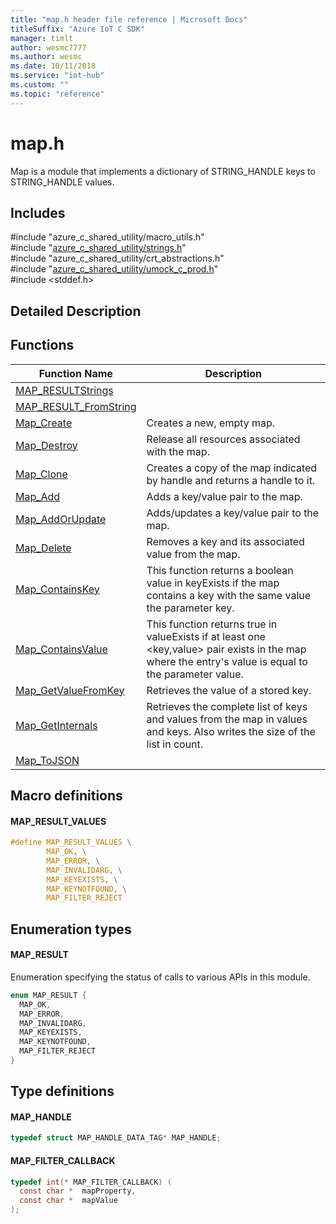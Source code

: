 ```yaml
---                             
title: "map.h header file reference | Microsoft Docs" 
titleSuffix: "Azure IoT C SDK"            
manager: timlt                 
author: wesmc7777              
ms.author: wesmc               
ms.date: 10/11/2018                    
ms.service: "iot-hub"             
ms.custom: ""                
ms.topic: "reference"        
---                            
```


# map.h 

Map is a module that implements a dictionary of STRING_HANDLE keys to STRING_HANDLE values.

## Includes

\#include "azure_c_shared_utility/macro_utils.h"  
\#include "[azure_c_shared_utility/strings.h](strings-h.md)"  
\#include "azure_c_shared_utility/crt_abstractions.h"  
\#include "[azure_c_shared_utility/umock_c_prod.h](umock-c-prod-h.md)"  
\#include <stddef.h>  

## Detailed Description

## Functions

Function Name                  | Description                                
--------------------------------|---------------------------------------------
[MAP_RESULTStrings](./map-h/map-resultstrings.md)            | 
[MAP_RESULT_FromString](./map-h/map-result-fromstring.md)            | 
[Map_Create](./map-h/map-create.md)            | Creates a new, empty map.
[Map_Destroy](./map-h/map-destroy.md)            | Release all resources associated with the map.
[Map_Clone](./map-h/map-clone.md)            | Creates a copy of the map indicated by handle and returns a handle to it.
[Map_Add](./map-h/map-add.md)            | Adds a key/value pair to the map.
[Map_AddOrUpdate](./map-h/map-addorupdate.md)            | Adds/updates a key/value pair to the map.
[Map_Delete](./map-h/map-delete.md)            | Removes a key and its associated value from the map.
[Map_ContainsKey](./map-h/map-containskey.md)            | This function returns a boolean value in keyExists if the map contains a key with the same value the parameter key.
[Map_ContainsValue](./map-h/map-containsvalue.md)            | This function returns true in valueExists if at least one <key,value> pair exists in the map where the entry's value is equal to the parameter value.
[Map_GetValueFromKey](./map-h/map-getvaluefromkey.md)            | Retrieves the value of a stored key.
[Map_GetInternals](./map-h/map-getinternals.md)            | Retrieves the complete list of keys and values from the map in values and keys. Also writes the size of the list in count.
[Map_ToJSON](./map-h/map-tojson.md)            | 

## Macro definitions

#### MAP_RESULT_VALUES

```C
#define MAP_RESULT_VALUES \
        MAP_OK, \
        MAP_ERROR, \
        MAP_INVALIDARG, \
        MAP_KEYEXISTS, \
        MAP_KEYNOTFOUND, \
        MAP_FILTER_REJECT 
```

## Enumeration types

#### MAP_RESULT

Enumeration specifying the status of calls to various APIs in this module. 

```C
enum MAP_RESULT {
  MAP_OK,
  MAP_ERROR,
  MAP_INVALIDARG,
  MAP_KEYEXISTS,
  MAP_KEYNOTFOUND,
  MAP_FILTER_REJECT
}
```

## Type definitions

#### MAP_HANDLE

```C
typedef struct MAP_HANDLE_DATA_TAG* MAP_HANDLE;
```

#### MAP_FILTER_CALLBACK

```C
typedef int(* MAP_FILTER_CALLBACK) (
  const char *  mapProperty,
  const char *  mapValue
);
```

